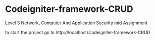 # Codeigniter-framework-CRUD
Level 3 Network, Computer And Application Security mid Assignment

to start the project go to http://localhost/Codeigniter-framework-CRUD 